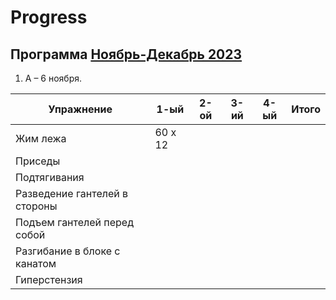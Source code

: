 # Progress

## Программа [Ноябрь-Декабрь 2023](Program.md#Ноябрь-Декабрь%202023)

1. А – 6 ноября.

| Упражнение                    | 1-ый    | 2-ой | 3-ий | 4-ый | Итого |
| ----------------------------- | ------- | ---- | ---- | ---- | ----- |
| Жим лежа                      | 60 х 12 |      |      |      |       |
| Приседы                       |         |      |      |      |       |
| Подтягивания                  |         |      |      |      |       |
| Разведение гантелей в стороны |         |      |      |      |       |
| Подъем гантелей перед собой   |         |      |      |      |       |
| Разгибание в блоке с канатом  |         |      |      |      |       |
| Гиперстензия                  |         |      |      |      |       |


